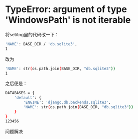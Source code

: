 # TypeError: argument of type 'WindowsPath' is not iterable

将setitng里的代码改一下：

```bash
'NAME': BASE_DIR / 'db.sqlite3',
1
```

改为

```bash
'NAME': str(os.path.join(BASE_DIR, "db.sqlite3"))
1
```

之后便是：

```bash
DATABASES = {
    'default': {
        'ENGINE': 'django.db.backends.sqlite3',
        'NAME': str(os.path.join(BASE_DIR, "db.sqlite3"))
    }
}
123456
```

问题解决